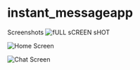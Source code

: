 # instant_messageapp

Screenshots
![fULL sCREEN sHOT](https://github.com/emexbazz/instant_messageapp/blob/master/lib/screenshots/desktopscreenshot.png)

![Home Screen](https://github.com/emexbazz/instant_messageapp/blob/master/lib/screenshots/Screenshot_20210628-052316.png)

![Chat Screen](https://github.com/emexbazz/instant_messageapp/blob/master/lib/screenshots/Screenshot_20210628-052332.png)